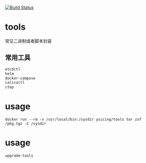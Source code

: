 [![Build Status](https://travis-ci.org/ysicing/tools.svg?branch=master)](https://travis-ci.org/ysicing/tools)

# tools
常见二进制或者脚本封装

## 常用工具

```bash
etcdctl
helm
docker-compose
calicoctl
ctop
```

# usage

```
docker run --rm -v /usr/local/bin:/sysdir ysicing/tools tar zxf /pkg.tgz -C /sysdir
```

# usage

```
upgrade-tools
```
